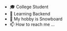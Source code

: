 
- 🎓 College Student
- 🌱 Learning Backend 
- 💞️ My hobby is  Snowboard
- 📫 How to reach me ...



<!---
Kimjintae1020/Kimjintae1020 is a ✨ special ✨ repository because its `README.md` (this file) appears on your GitHub profile.
You can click the Preview link to take a look at your changes.
--->
